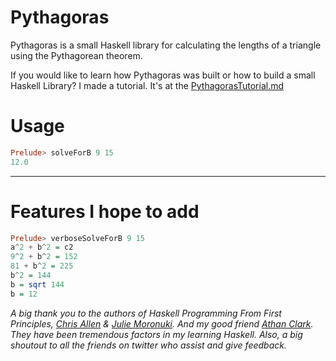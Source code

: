 # Pythagoras

Pythagoras is a small Haskell library for calculating the lengths of a triangle using the Pythagorean theorem.

If you would like to learn how Pythagoras was built or how to build a small Haskell Library? I made a tutorial. It's at the  [PythagorasTutorial.md](PythagorasTutorial.md)


# Usage
```haskell
Prelude> solveForB 9 15
12.0
```

---

# Features I hope to add

```haskell
Prelude> verboseSolveForB 9 15
a^2 + b^2 = c2
9^2 + b^2 = 152
81 + b^2 = 225
b^2 = 144
b = sqrt 144
b = 12
```

_A big thank you to the authors of Haskell Programming From First Principles, [Chris Allen](http://twitter.com/bitemyapp) &amp; [Julie Moronuki](https://twitter.com/argumatronic). And my good friend [Athan Clark](https://twitter.com/athan__). They have been tremendous factors in my learning Haskell. Also, a big shoutout to all the friends on twitter who assist and give feedback._
